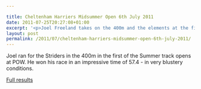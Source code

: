 ```yaml
---

title: Cheltenham Harriers Midsummer Open 6th July 2011
date: 2011-07-25T20:27:08+01:00
excerpt: '<p>Joel Freeland takes on the 400m and the elements at the first of the Cheltenham Harrier Midsummer Opens</p>'
layout: post
permalink: /2011/07/cheltenham-harriers-midsummer-open-6th-july-2011/
---
```

Joel ran for the Striders in the 400m in the first of the Summer track opens at POW. He won his race in an impressive time of 57.4 - in very blustery conditions.

<a href="http://athleticprowess.co.uk/index.php/component/content/article/128-article-1" target="_blank" rel="nofollow">Full results</a>
